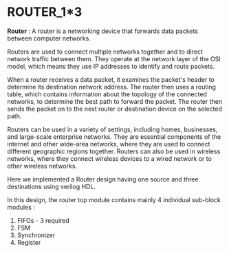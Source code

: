 # ROUTER_1*3
__Router__ : A router is a networking device that forwards data packets between computer networks. 

Routers are used to connect multiple networks together and to direct network traffic between them. 
They operate at the network layer of the OSI model, which means they use IP addresses to identify and route packets.

When a router receives a data packet, it examines the packet's header to determine its destination network address. 
The router then uses a routing table, which contains information about the topology of the connected networks, to determine the best path to forward the packet. 
The router then sends the packet on to the next router or destination device on the selected path.

Routers can be used in a variety of settings, including homes, businesses, and large-scale enterprise networks. 
They are essential components of the internet and other wide-area networks, where they are used to connect different geographic regions together. 
Routers can also be used in wireless networks, where they connect wireless devices to a wired network or to other wireless networks.

Here we implemented a Router design having one source and three destinations using verilog HDL.

In this design, the router top module contains mainly 4 individual sub-block modules :
1. FIFOs - 3 required
2. FSM
3. Synchronizer
4. Register

